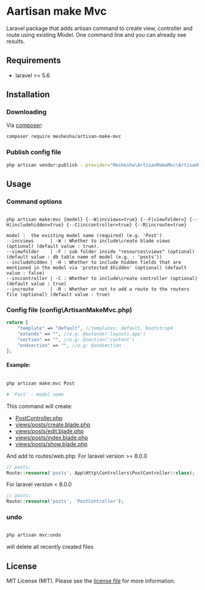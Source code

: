 # Aartisan make Mvc

Laravel package that adds artisan command to create view, controller and route using existing Model. One command line and you can already see results.

## Requirements
- laravel >= 5.6

## Installation

### Downloading

Via [composer](http://getcomposer.org):

```bash
composer require meshesha/artisan-make-mvc
```
### Publish config file

```bash
php artisan vendor:publish --provider="Meshesha\ArtisanMakeMvc\ArtisanMakeMvcServiceProvider"

```

## Usage

### Command options

```

php artisan make:mvc {model} {--W|incviews=true} {--F|viewfolder=} {--H|includehidden=true} {--C|inccontroller=true} {--R|incroute=true}

model :  the existing model name (required) (e.g. 'Post')
--incviews      | -W : Whether to include\create blade views  (optional) (default value : true).
--viewfolder    | -F : sub folder inside "resources\views" (optional) (default value : db table name of model (e.g. : 'posts'))
--includehidden | -H : Whether to include hidden fields that are mentioned in the model via 'protected $hidden' (optional) (default value : false)
--inccontroller | -C : Whether to include\create controller (optional) (default value : true)
--incroute      | -R : Whether or not to add a route to the routers file (optional) (default value : true)

```

### Config file (config\ArtisanMakeMvc.php)

```php
return [
    "template" => "default", //templates: default, bootstrap4
    "extends" => "", //e.g: @extends('layouts.app')
    "section" => "", //e.g: @section('content')
    "endsection" => "", //e.g: @endsection
];

```

#### Example:

```bash

php artisan make:mvc Post

# 'Post' - model name
```
This command will create:
- [PostController.php](https://github.com/meshesha/artisan-make-mvc/wiki/PostController)
- [views/posts/create.blade.php](https://github.com/meshesha/artisan-make-mvc/wiki/create.blade.php(default-tmpl))
- [views/posts/edit.blade.php](https://github.com/meshesha/artisan-make-mvc/wiki/edit.blade.php(default))
- [views/posts/index.blade.php](https://github.com/meshesha/artisan-make-mvc/wiki/index.blade.php(default))
- [views/posts/show.blade.php](https://github.com/meshesha/artisan-make-mvc/wiki/show.blade.php(default))

And add to routes/web.php:
For laravel version >= 8.0.0
```php
// posts:
Route::resource('posts', App\Http\Controllers\PostController::class);
```
For laravel version < 8.0.0

```php
// posts:
Route::resource('posts', 'PostController');
```


### undo

```bash

php artisan mvc:undo

```

will delete all recently created files




## License

MIT License (MIT). Please see the
[license file](LICENSE.md) for more information.



